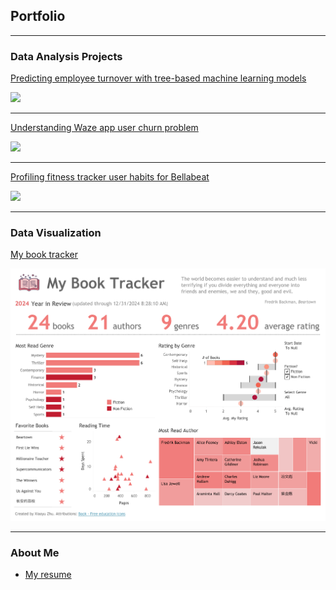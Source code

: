 ## Portfolio

---

### Data Analysis Projects 

[Predicting employee turnover with tree-based machine learning models](/salifort-motors.md)

<img src="images/dummy_thumbnail.jpg?raw=true"/>

---
[Understanding Waze app user churn problem](/pdf/sample_presentation.pdf)

<img src="images/dummy_thumbnail.jpg?raw=true"/>

---
[Profiling fitness tracker user habits for Bellabeat](http://example.com/)

<img src="images/dummy_thumbnail.jpg?raw=true"/>

---

### Data Visualization

[My book tracker](https://public.tableau.com/views/BookTracker_17344279001240/Dashboard1?:language=en-US&:sid=&:redirect=auth&:display_count=n&:origin=viz_share_link)

<img src="images/book_tracker_thumbnail.png?raw=true"/>

---

### About Me

- [My resume](/resume/resume.pdf)
